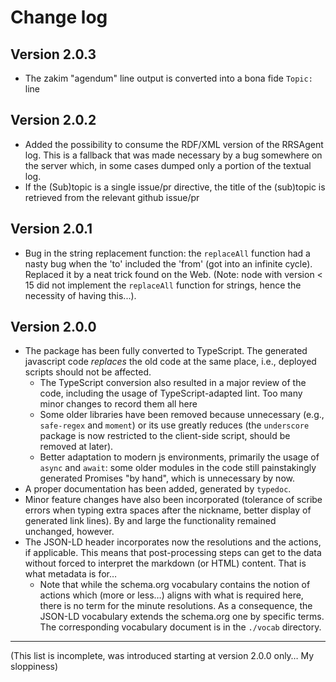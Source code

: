 # Change log

## Version 2.0.3

* The zakim "agendum" line output is converted into a bona fide `Topic:` line

## Version 2.0.2

* Added the possibility to consume the RDF/XML version of the RRSAgent log. This is a fallback that was made necessary by a bug somewhere on the server which, in some cases dumped only a portion of the textual log.
* If the (Sub)topic is a single issue/pr directive, the title of the (sub)topic is retrieved from the relevant github issue/pr

## Version 2.0.1

* Bug in the string replacement function: the `replaceAll` function had a nasty bug when the 'to' included the 'from' (got into an infinite cycle). Replaced it by a neat trick found on the Web. (Note: node with version < 15 did not implement the `replaceAll` function for strings, hence the necessity of having this...).


## Version 2.0.0

* The package has been fully converted to TypeScript. The generated javascript code _replaces_ the old code at the same place, i.e., deployed scripts should not be affected.
  * The TypeScript conversion also resulted in a major review of the code, including the usage of TypeScript-adapted lint. Too many minor changes to record them all here
  * Some older libraries have been removed because unnecessary (e.g., `safe-regex` and `moment`) or its use greatly reduces (the `underscore` package is now restricted to the client-side script, should be removed at later).
  * Better adaptation to modern js environments, primarily the usage of `async` and `await`: some older modules in the code still painstakingly generated Promises "by hand", which is unnecessary by now.
* A proper documentation has been added, generated by `typedoc`.
* Minor feature changes have also been incorporated (tolerance of scribe errors when typing extra spaces after the nickname, better display of generated link lines). By and large the functionality remained unchanged, however.
* The JSON-LD header incorporates now the resolutions and the actions, if applicable. This means that post-processing steps can get to the data without forced to interpret the markdown (or HTML) content. That is what metadata is for…
  * Note that while the schema.org vocabulary contains the notion of actions which (more or less…) aligns with what is required here, there is no term for the minute resolutions. As a consequence, the JSON-LD vocabulary extends the schema.org one by specific terms. The corresponding vocabulary document is in the `./vocab` directory.


---

(This list is incomplete, was introduced starting at version 2.0.0 only… My sloppiness)
